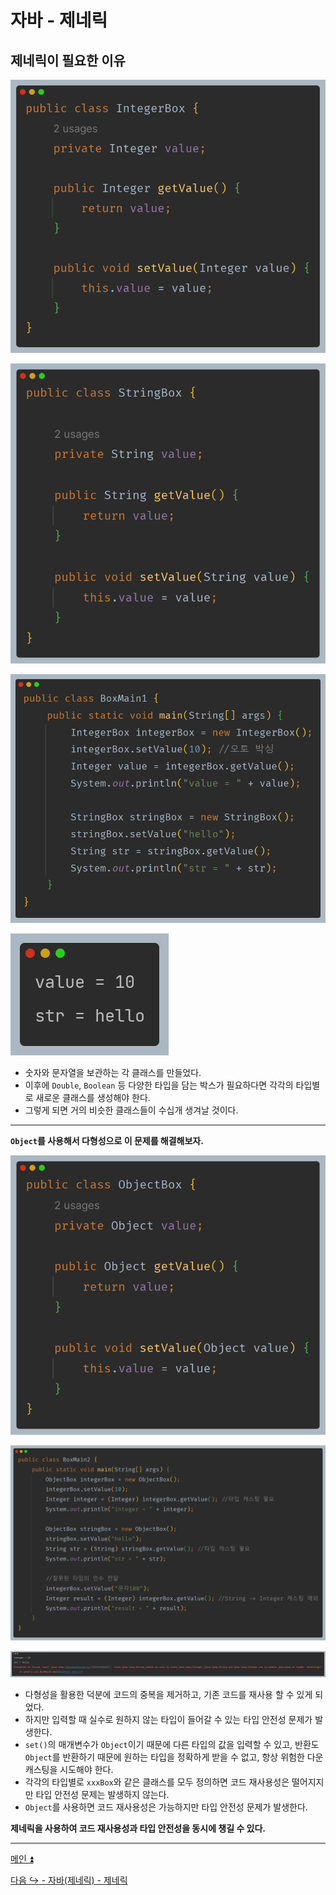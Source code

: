 # 자바 - 제네릭

## 제네릭이 필요한 이유

![img.png](image/img.png)

![img_1.png](image/img_1.png)

![img_2.png](image/img_2.png)

![img_3.png](image/img_3.png)

- 숫자와 문자열을 보관하는 각 클래스를 만들었다.
- 이후에 `Double`, `Boolean` 등 다양한 타입을 담는 박스가 필요하다면 각각의 타입별로 새로운 클래스를 생성해야 한다.
- 그렇게 되면 거의 비슷한 클래스들이 수십개 생겨날 것이다.

---

**`Object`를 사용해서 다형성으로 이 문제를 해결해보자.**

![img_4.png](image/img_4.png)

![img_5.png](image/img_5.png)

![img_6.png](image/img_6.png)

- 다형성을 활용한 덕분에 코드의 중복을 제거하고, 기존 코드를 재사용 할 수 있게 되었다.
- 하지만 입력할 때 실수로 원하지 않는 타입이 들어갈 수 있는 타입 안전성 문제가 발생한다.
- `set()`의 매개변수가 `Object`이기 때문에 다른 타입의 값을 입력할 수 있고, 반환도 `Object`를 반환하기 때문에
    원하는 타입을 정확하게 받을 수 없고, 항상 위험한 다운 캐스팅을 시도해야 한다.
- 각각의 타입별로 `xxxBox`와 같은 클래스를 모두 정의하면 코드 재사용성은 떨어지지만 타입 안전성 문제는 발생하지 않는다.
- `Object`를 사용하면 코드 재사용성은 가능하지만 타입 안전성 문제가 발생한다.

**제네릭을 사용하여 코드 재사용성과 타입 안전성을 동시에 챙길 수 있다.**

---

[메인 ⏫](https://github.com/genesis12345678/TIL/blob/main/Java/mid_2/Main.md)

[다음 ↪️ - 자바(제네릭) - 제네릭](https://github.com/genesis12345678/TIL/blob/main/Java/mid_2/generic/%EC%A0%81%EC%9A%A9.md)